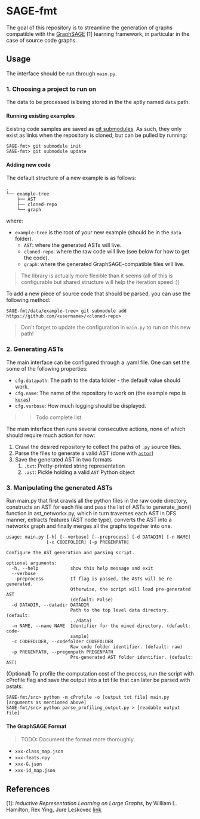 # SAGE-fmt

The goal of this repository is to streamline the generation of graphs compatible with the [GraphSAGE](https://github.com/williamleif/GraphSAGE) [1] learning framework, in particular in the case of source code graphs.

## Usage

The interface should be run through `main.py`.

### 1. Choosing a project to run on

The data to be processed is being stored in the the aptly named `data` path.

#### Running existing examples

Existing code samples are saved as [git submodules](https://git-scm.com/book/en/v2/Git-Tools-Submodules).
As such, they only exist as links when the repository is cloned, but can be pulled by running:

```
SAGE-fmt> git submodule init
SAGE-fmt> git submodule update
```

#### Adding new code

The default structure of a new example is as follows:

```
.
└── example-tree
    ├── AST
    ├── cloned-repo
    └── graph
```

where:

* `example-tree` is the root of your new example (should be in the `data` folder).
    * `AST`: where the generated ASTs will live.
    * `cloned-repo`: where the raw code will live (see below for how to get the code).
    * `graph`: where the generated GraphSAGE-compatible files will live.   

> The library is actually more flexible than it seems (all of this is configurable but
shared structure will help the iteration speed :))

To add a new piece of source code that should be parsed, you can use the following method:

```
SAGE-fmt/data/example-tree> git submodule add https://github.com/<username>/<cloned-repo>
```

> Don't forget to update the configuration in `main.py` to run on this new path!

### 2. Generating ASTs

The main interface can be configured through a .yaml file. One can set the some of the
following properties:

* `cfg.datapath`: The path to the data folder - the default value should work.
* `cfg.name`: The name of the repository to work on (the example repo is [`keras`](https://github.com/keras-team/keras))
* `cfg.verbose`: How much logging should be displayed.

>> Todo complete list

The main interface then runs several consecutive actions, none of which should require much
action for now:

1. Crawl the desired repository to collect the paths of `.py` source files.
2. Parse the files to generate a valid AST (done with [`astor`](https://astor.readthedocs.io))
3. Save the generated AST in two formats
    1. `.txt`: Pretty-printed string representation
    2. `.ast`: Pickle holding a valid `AST` Python object

### 3. Manipulating the generated ASTs

Run main.py that first crawls all the python files in the raw code directory, constructs an AST for each file and pass the list of ASTs to generate_json() function in ast_networkx.py, which in turn traverses each AST in DFS manner, extracts features (AST node type), converts the AST into a networkx graph and finally merges all the graphs together into one.

```
usage: main.py [-h] [--verbose] [--preprocess] [-d DATADIR] [-n NAME]
               [-c CODEFOLDER] [-p PREGENPATH]

Configure the AST generation and parsing script.

optional arguments:
  -h, --help            show this help message and exit
  --verbose
  --preprocess          If flag is passed, the ASTs will be re-generated.
                        Otherwise, the script will load pre-generated AST
                        (default: False)
  -d DATADIR, --datadir DATADIR
                        Path to the top level data directory. (default:
                        ../data)
  -n NAME, --name NAME  Identifier for the mined directory. (default: code-
                        sample)
  -c CODEFOLDER, --codefolder CODEFOLDER
                        Raw code folder identifier. (default: raw)
  -p PREGENPATH, --pregenpath PREGENPATH
                        Pre-generated AST folder identifier. (default: AST)
```

(Optional) To profile the computation cost of the process, run the script with cProfile flag and save the output into a txt file that can later be parsed with pstats:
```
SAGE-fmt/src> python -m cProfile -o [output txt file] main.py [arguments as mentioned above]
SAGE-fmt/src> python parse_profiling_output.py > [readable output file]
```

#### The GraphSAGE Format

> TODO: Document the format more thoroughly.

* `xxx-class_map.json`
* `xxx-feats.npy`
* `xxx-G.json`
* `xxx-id_map.json`

## References

[1]: _Inductive Representation Learning on Large Graphs_, by William L. Hamilton, Rex Ying, Jure Leskovec [link](https://arxiv.org/abs/1706.02216)
